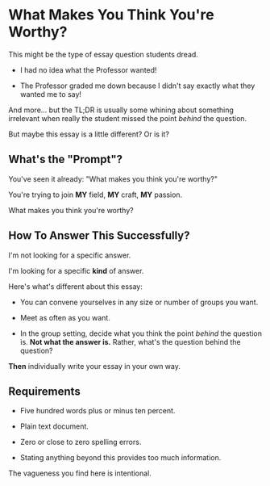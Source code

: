 # What Makes You Think You're Worthy?

This might be the type of essay question students dread.

* I had no idea what the Professor wanted!

* The Professor graded me down because I didn't say exactly what they wanted me
  to say!

And more... but the TL;DR is usually some whining about something irrelevant
when really the student missed the point *behind* the question.

But maybe this essay is a little different? Or is it?

## What's the "Prompt"?

You've seen it already: "What makes you think you're worthy?"

You're trying to join **MY** field, **MY** craft, **MY** passion.

What makes you think you're worthy?

## How To Answer This Successfully?

I'm not looking for a specific answer.

I'm looking for a specific **kind** of answer.

Here's what's different about this essay:

* You can convene yourselves in any size or number of groups you want.

* Meet as often as you want.

* In the group setting, decide what you think the point *behind* the question is. **Not what the answer is.** Rather, what's the
question behind the question?

**Then** individually write your essay in your own way.

## Requirements

* Five hundred words plus or minus ten percent.

* Plain text document.

* Zero or close to zero spelling errors.

* Stating anything beyond this provides too much information.

The vagueness you find here is intentional.
